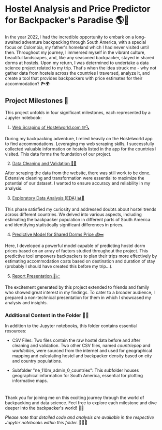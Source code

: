 # Hostel Analysis and Price Predictor for Backpacker's Paradise 🌎🎒

In the year 2022, I had the incredible opportunity to embark on a long-awaited adventure backpacking through South America, with a special focus on Colombia, my father's homeland which I had never visited until then. Throughout my journey, I immersed myself in the vibrant culture, beautiful landscapes, and, like any seasoned backpacker, stayed in shared dorms at hostels. Upon my return, I was determined to undertake a data science project related to my trip. That's when the idea struck me - why not gather data from hostels across the countries I traversed, analyze it, and create a tool that provides backpackers with price estimates for their accommodation? 🏞️🌍

## Project Milestones 🏁

This project unfolds in four significant milestones, each represented by a Jupyter notebook:

1. [Web Scraping of Hostelworld.com 🌐🔍](https://github.com/LuBernal/data-science-portfolio/blob/main/Hostel%20in%20Backpacked%20Countries/Webscrapping%20of%20hostelworld.com.ipynb)

During my backpacking adventure, I relied heavily on the Hostelworld app to find accommodations. Leveraging my web scraping skills, I successfully collected valuable information on hostels listed in the app for the countries I visited. This data forms the foundation of our project.

2. [Data Cleaning and Validation 🧹✅](https://github.com/LuBernal/data-science-portfolio/blob/main/Hostel%20in%20Backpacked%20Countries/Data%20Cleaning%20and%20Validation.ipynb)

After scraping the data from the website, there was still work to be done. Extensive cleaning and transformation were essential to maximize the potential of our dataset. I wanted to ensure accuracy and reliability in my analysis.

3. [Exploratory Data Analysis (EDA) 📊🌟](https://github.com/LuBernal/data-science-portfolio/blob/main/Hostel%20in%20Backpacked%20Countries/Exploratoy%20Data%20Analysis.ipynb)

This phase satisfied my curiosity and addressed doubts about hostel trends across different countries. We delved into various aspects, including estimating the backpacker population in different parts of South America and identifying statistically significant differences in prices.

4. [Predictive Model for Shared Dorms Price 💰🛏️](https://github.com/LuBernal/data-science-portfolio/blob/main/Hostel%20in%20Backpacked%20Countries/Predictive%20model%20for%20Dorms.ipynb)

Here, I developed a powerful model capable of predicting hostel dorm prices based on an array of factors studied throughout the project. This predictive tool empowers backpackers to plan their trips more effectively by estimating accommodation costs based on destination and duration of stay (probably I should have created this before my trip...).

5. [Report Presentation 📢📈](https://github.com/LuBernal/data-science-portfolio/blob/main/Hostel%20in%20Backpacked%20Countries/Presentation.pdf)

The excitement generated by this project extended to friends and family who showed great interest in my findings. To cater to a broader audience, I prepared a non-technical presentation for them in which I showcased my  analysis and insights.

### Additional Content in the Folder 📂🌐

In addition to the Jupyter notebooks, this folder contains essential resources:

- CSV Files: Two files contain the raw hostel data before and after cleaning and validation. Two other CSV files, named *countriepop* and *worldcities*, were sourced from the internet and used for geographical mapping and calculating hostel and backpacker density based on city and country populations.

- Subfolder "ne_110m_admin_0_countries": This subfolder houses geographical information for South America, essential for plotting informative maps.

#

Thank you for joining me on this exciting journey through the world of backpacking and data science. Feel free to explore each milestone and dive deeper into the backpacker's world! 🎒🌟

*Please note that detailed code and analysis are available in the respective Jupyter notebooks within this folder.* 📁👩‍💻